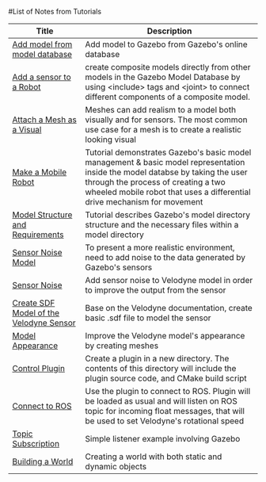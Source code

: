 #List of Notes from Tutorials

|Title|Description|
|-----|-----|
|[Add model from model database][1]|Add model to Gazebo from Gazebo's online database|
|[Add a sensor to a Robot][2]|create composite models directly from other models in the Gazebo Model Database by using \<include> tags and \<joint> to connect different components of a composite model.|
|[Attach a Mesh as a Visual][3]|Meshes can add realism to a model both visually and for sensors. The most common use case for a mesh is to create a realistic looking visual|
|[Make a Mobile Robot][4]|Tutorial demonstrates Gazebo's basic model management & basic model representation inside the model databse by taking the user through the process of creating a two wheeled mobile robot that uses a differential drive mechanism for movement|
|[Model Structure and Requirements][5]|Tutorial describes Gazebo's model directory structure and the necessary files within a model directory|
|[Sensor Noise Model][6]| To present a more realistic environment, need to add noise to the data generated by Gazebo's sensors|
|[Sensor Noise][7]|Add sensor noise to Velodyne model in order to improve the output from the sensor|
|[Create SDF Model of the Velodyne Sensor][8]|Base on the Velodyne documentation, create basic .sdf file to model the sensor|
|[Model Appearance][9]|Improve the Velodyne model's appearance by creating meshes|
|[Control Plugin][10]|Create a plugin in a new directory. The contents of this directory will include the plugin source code, and CMake build script|
|[Connect to ROS][11]|Use the plugin to connect to ROS. Plugin will be loaded as usual and will listen on ROS topic for incoming float messages, that will be used to set Velodyne's rotational speed|
|[Topic Subscription][12]|Simple listener example involving Gazebo|
|[Building a World][13]|Creating a world with both static and dynamic objects|


[1]: gazebo_notes/add_model_from_model_database.md
[2]: gazebo_notes/add_sensor_to_robot.md
[3]: gazebo_notes/attach_meshes_notes.md
[4]: gazebo_notes/make_a_mobile_robot.md
[5]: gazebo_notes/model_structure_and_requirements_notes.md
[6]: gazebo_notes/sensor_noise_model_info.md
[7]: gazebo_notes/sensor_noise.md
[8]: gazebo_notes/velodyne_gazebo.md
[9]: gazebo_notes/model_appearance_notes.md
[10]: gazebo_notes/control_plugin.md
[11]: gazebo_notes/connect_to_ROS.md
[12]: gazebo_notes/topics_subscription.md
[13]: gazebo_notes/building-a-world.md
